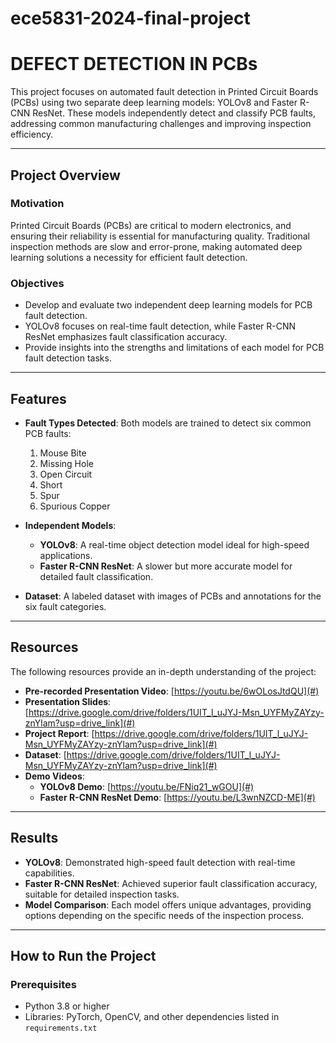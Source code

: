 # ece5831-2024-final-project
# DEFECT DETECTION IN PCBs
This project focuses on automated fault detection in Printed Circuit Boards (PCBs) using two separate deep learning models: YOLOv8 and Faster R-CNN ResNet. These models independently detect and classify PCB faults, addressing common manufacturing challenges and improving inspection efficiency.  

---

## Project Overview  

### Motivation  
Printed Circuit Boards (PCBs) are critical to modern electronics, and ensuring their reliability is essential for manufacturing quality. Traditional inspection methods are slow and error-prone, making automated deep learning solutions a necessity for efficient fault detection.  

### Objectives  
- Develop and evaluate two independent deep learning models for PCB fault detection.  
- YOLOv8 focuses on real-time fault detection, while Faster R-CNN ResNet emphasizes fault classification accuracy.  
- Provide insights into the strengths and limitations of each model for PCB fault detection tasks.  

---

## Features  
- **Fault Types Detected**: Both models are trained to detect six common PCB faults:  
  1. Mouse Bite  
  2. Missing Hole  
  3. Open Circuit  
  4. Short  
  5. Spur  
  6. Spurious Copper  

- **Independent Models**:  
  - **YOLOv8**: A real-time object detection model ideal for high-speed applications.  
  - **Faster R-CNN ResNet**: A slower but more accurate model for detailed fault classification.  

- **Dataset**: A labeled dataset with images of PCBs and annotations for the six fault categories.  

---

## Resources  
The following resources provide an in-depth understanding of the project:  
- **Pre-recorded Presentation Video**: [https://youtu.be/6wOLosJtdQU](#)  
- **Presentation Slides**: [https://drive.google.com/drive/folders/1UIT_l_uJYJ-Msn_UYFMyZAYzy-znYlam?usp=drive_link](#)  
- **Project Report**: [https://drive.google.com/drive/folders/1UIT_l_uJYJ-Msn_UYFMyZAYzy-znYlam?usp=drive_link](#)  
- **Dataset**: [https://drive.google.com/drive/folders/1UIT_l_uJYJ-Msn_UYFMyZAYzy-znYlam?usp=drive_link](#)  
- **Demo Videos**:  
  - **YOLOv8 Demo**: [https://youtu.be/FNiq21_wGOU](#)  
  - **Faster R-CNN ResNet Demo**: [https://youtu.be/L3wnNZCD-ME](#)

---

## Results  
- **YOLOv8**: Demonstrated high-speed fault detection with real-time capabilities.  
- **Faster R-CNN ResNet**: Achieved superior fault classification accuracy, suitable for detailed inspection tasks.  
- **Model Comparison**: Each model offers unique advantages, providing options depending on the specific needs of the inspection process.  

---

## How to Run the Project  

### Prerequisites  
- Python 3.8 or higher  
- Libraries: PyTorch, OpenCV, and other dependencies listed in `requirements.txt`
